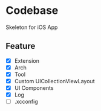 # Codebase
Skeleton for iOS App

## Feature
- [x] Extension
- [x] Arch
- [x] Tool
- [X] Custom UICollectionViewLayout
- [x] UI Components
- [x] Log
- [ ] .xcconfig 
